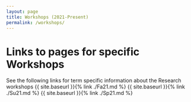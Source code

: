 ```yaml
---
layout: page
title: Workshops (2021-Present)
permalink: /workshops/
---
```



# Links to pages for specific Workshops

See the following links for term specific information about the Research workshops
{{ site.baseurl }}{% link ./Fa21.md %}
{{ site.baseurl }}{% link ./Su21.md %}
{{ site.baseurl }}{% link ./Sp21.md %}
 
